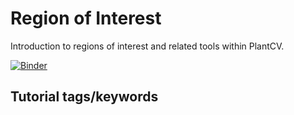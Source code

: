 # Region of Interest

Introduction to regions of interest and related tools within PlantCV. 


[![Binder](https://mybinder.org/badge_logo.svg)](https://mybinder.org/v2/gh/danforthcenter/plantcv-tutorial-roi/HEAD?labpath=table_of_contents.ipynb)

## Tutorial tags/keywords



